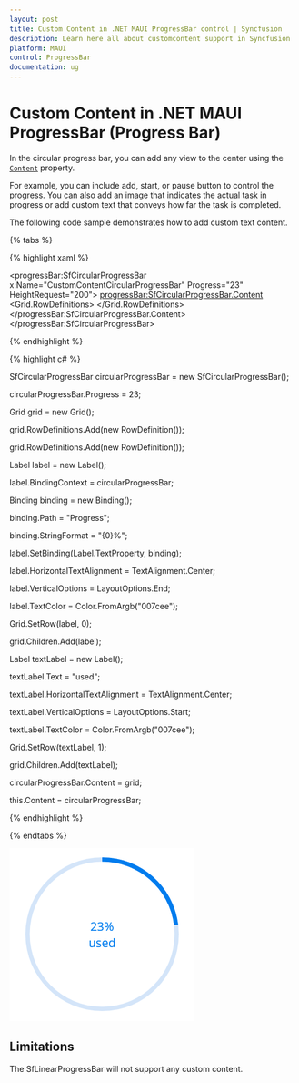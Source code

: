 ```yaml
---
layout: post
title: Custom Content in .NET MAUI ProgressBar control | Syncfusion
description: Learn here all about customcontent support in Syncfusion .NET MAUI ProgressBar control, its elements and more.
platform: MAUI
control: ProgressBar
documentation: ug
---
```


# Custom Content in .NET MAUI ProgressBar (Progress Bar)

In the circular progress bar, you can add any view to the center using the [`Content`]() property. 

For example, you can include add, start, or pause button to control the progress. You can also add an image that indicates the actual task in progress or add custom text that conveys how far the task is completed. 

The following code sample demonstrates how to add custom text content.

{% tabs %} 

{% highlight xaml %}

<progressBar:SfCircularProgressBar x:Name="CustomContentCircularProgressBar" 
                                   Progress="23"
                                   HeightRequest="200">
    <progressBar:SfCircularProgressBar.Content>
        <Grid>
            <Grid.RowDefinitions>
                <RowDefinition />
                <RowDefinition />
            </Grid.RowDefinitions>
            <Label TextColor="#007cee"  
                   Text="{Binding Source={x:Reference CustomContentCircularProgressBar},Path=Progress,StringFormat='{0}%'}"
                   HorizontalTextAlignment="Center" 
                   VerticalTextAlignment="End">
            </Label>
            <Label Grid.Row="1" 
                   TextColor="#007cee" 
                   Text="used" 
                   VerticalOptions="Start" 
                   HorizontalTextAlignment="Center" 
                   VerticalTextAlignment="Start">
            </Label>
        </Grid>
    </progressBar:SfCircularProgressBar.Content>
</progressBar:SfCircularProgressBar>

{% endhighlight %}

{% highlight c# %}

SfCircularProgressBar circularProgressBar = new SfCircularProgressBar();

circularProgressBar.Progress = 23;

Grid grid = new Grid();

grid.RowDefinitions.Add(new RowDefinition());

grid.RowDefinitions.Add(new RowDefinition());

Label label = new Label();

label.BindingContext = circularProgressBar;

Binding binding = new Binding();

binding.Path = "Progress";

binding.StringFormat = "{0}%";

label.SetBinding(Label.TextProperty, binding);

label.HorizontalTextAlignment = TextAlignment.Center;

label.VerticalOptions = LayoutOptions.End;

label.TextColor = Color.FromArgb("007cee");

Grid.SetRow(label, 0);

grid.Children.Add(label);

Label textLabel = new Label();

textLabel.Text = "used";

textLabel.HorizontalTextAlignment = TextAlignment.Center;

textLabel.VerticalOptions = LayoutOptions.Start;

textLabel.TextColor = Color.FromArgb("007cee");

Grid.SetRow(textLabel, 1);

grid.Children.Add(textLabel);

circularProgressBar.Content = grid;

this.Content = circularProgressBar;

{% endhighlight %}

{% endtabs %} 

![.NET MAUI Circular Progress Bar with Custom content](images/Custom_Content/Content.png)

## Limitations

The SfLinearProgressBar will not support any custom content.